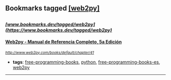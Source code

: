 ## Bookmarks tagged [[web2py]](https://www.bookmarks.dev?q=[web2py])

_<sup><sup>[www.bookmarks.dev/tagged/web2py](https://www.bookmarks.dev/tagged/web2py)</sup></sup>_
---
#### [Web2py - Manual de Referencia Completo, 5a Edición](http://www.web2py.com/books/default/chapter/41)
_<sup>http://www.web2py.com/books/default/chapter/41</sup>_

* **tags**: [free-programming-books](../tagged/free-programming-books.md), [python](../tagged/python.md), [free-programming-books-es](../tagged/free-programming-books-es.md), [web2py](../tagged/web2py.md)
---

